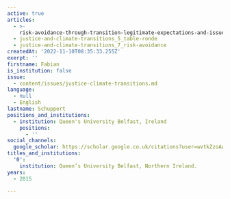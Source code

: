 ```yaml
---
active: true
articles:
  - >-
    risk-avoidance-through-transition-legitimate-expectations-and-issues-of-justice
  - justice-and-climate-transitions_5_table-ronde
  - justice-and-climate-transitions_7_risk-avoidance
createdAt: '2022-11-10T08:35:33.255Z'
exerpt: ''
firstname: Fabian
is_institution: false
issue:
  - content/issues/justice-climate-transitions.md
language:
  - null
  - English
lastname: Schuppert
positions_and_institutions:
  - institution: Queen's University Belfast, Ireland
    positions:
      - ''
social_channels:
  google_scholar: https://scholar.google.co.uk/citations?user=wvtkZzoAAAAJ&hl=en
titles_and_institutions:
  '0':
    institution: Queen’s University Belfast, Northern Ireland.
years:
  - 2015

---
```


